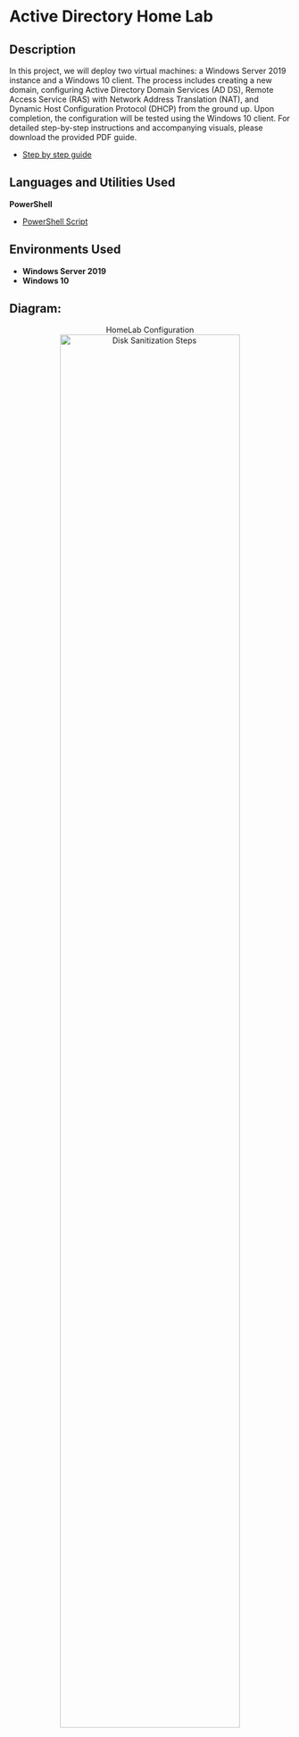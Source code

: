 <h1>Active Directory Home Lab</h1>

<h2>Description</h2>
In this project, we will deploy two virtual machines: a Windows Server 2019 instance and a Windows 10 client. The process includes creating a new domain, configuring Active Directory Domain Services (AD DS), Remote Access Service (RAS) with Network Address Translation (NAT), and Dynamic Host Configuration Protocol (DHCP) from the ground up. Upon completion, the configuration will be tested using the Windows 10 client. For detailed step-by-step instructions and accompanying visuals, please download the provided PDF guide.
<br />

- [Step by step guide](https://github.com/jesus-alex-alvarado/ActiveDirectoryLab/blob/main/Home%20Lab%20Active%20Directory%20Setup%20using%20VirtualBox.pdf)

<h2>Languages and Utilities Used</h2>

<b>PowerShell</b> 
- [PowerShell Script](https://github.com/jesus-alex-alvarado/ActiveDirectoryLab/blob/main/AD_PS-master.7z)

<h2>Environments Used </h2>

- <b>Windows Server 2019</b>
- <b>Windows 10</b>

<h2>Diagram:</h2>

<p align="center">
HomeLab Configuration <br/>
<img src="https://imgur.com/BMh6bvI.png" height="80%" width="80%" alt="Disk Sanitization Steps"/>
<br />
</p>

<!--
 ```diff
- text in red
+ text in green
! text in orange
# text in gray
@@ text in purple (and bold)@@
```
--!>
